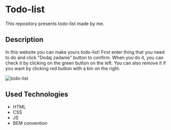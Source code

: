# Todo-list

This repository presents todo-list made by me.


## Description
In this website you can make yours todo-list! First enter thing that you need to do and click "Dodaj zadanie" button to confirm. When you do it, you can check it by clicking on the green button on the left. You can also remove it if you want by clicking red button with a bin on the right.

![todo-list](https://user-images.githubusercontent.com/119624007/215860747-754757e5-81bf-4e7c-861f-1a2e7e750afb.gif)


## Used Technologies
- HTML
- CSS
- JS
- BEM convention
